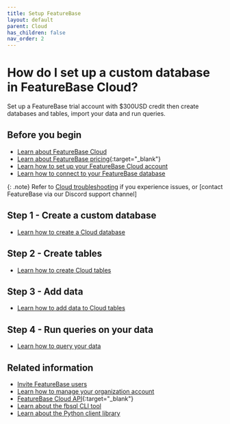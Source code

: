 ```yaml
---
title: Setup FeatureBase
layout: default
parent: Cloud
has_children: false
nav_order: 2
---
```


# How do I set up a custom database in FeatureBase Cloud?

Set up a FeatureBase trial account with $300USD credit then create databases and tables, import your data and run queries.

## Before you begin

* [Learn about FeatureBase Cloud](/docs/cloud/cloud-home)
* [Learn about FeatureBase pricing](https://www.featurebase.com/pricing){:target="_blank"}
* [Learn how to set up your FeatureBase Cloud account](/docs/cloud/cloud-org/cloud-signup)
* [Learn how to connect to your FeatureBase database](/docs/cloud/cloud-db-connect/cloud-db-connect)

{: .note}
Refer to [Cloud troubleshooting](/docs/cloud/cloud-troubleshooting/cloud-troubleshooting-home) if you experience issues, or [contact FeatureBase via our Discord support channel]

## Step 1 - Create a custom database

* [Learn how to create a Cloud database](/docs/cloud/cloud-databases/cloud-db-manage)

## Step 2 - Create tables

* [Learn how to create Cloud tables](/docs/cloud/cloud-tables/cloud-table-manage)

## Step 3 - Add data

* [Learn how to add data to Cloud tables](/docs/cloud/cloud-ingest/cloud-ingest-manage)

## Step 4 - Run queries on your data

* [Learn how to query your data](/docs/cloud/cloud-query/cloud-query-home)

## Related information

* [Invite FeatureBase users](/docs/cloud/cloud-users/cloud-users-manage)
* [Learn how to manage your organization account](/docs/cloud/cloud-org/cloud-org-manage)
* [FeatureBase Cloud API](https://api-docs-featurebase-cloud.redoc.ly/){:target="_blank"}
* [Learn about the fbsql CLI tool](/docs/tools/fbsql/fbsql-home)
* [Learn about the Python client library](/docs/tools/python-client-library/python-client-library-home)
